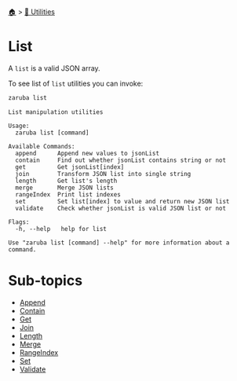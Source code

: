 <!--startTocHeader-->
[🏠](../../README.md) > [🔧 Utilities](../README.md)
# List
<!--endTocHeader-->

A `list` is a valid JSON array.

To see list of `list` utilities you can invoke:

```bash
zaruba list
```

```
List manipulation utilities

Usage:
  zaruba list [command]

Available Commands:
  append      Append new values to jsonList
  contain     Find out whether jsonList contains string or not
  get         Get jsonList[index]
  join        Transform JSON list into single string
  length      Get list's length
  merge       Merge JSON lists
  rangeIndex  Print list indexes
  set         Set list[index] to value and return new JSON list
  validate    Check whether jsonList is valid JSON list or not

Flags:
  -h, --help   help for list

Use "zaruba list [command] --help" for more information about a command.
```

<!--startTocSubtopic-->
# Sub-topics
* [Append](append.md)
* [Contain](contain.md)
* [Get](get.md)
* [Join](join.md)
* [Length](length.md)
* [Merge](merge.md)
* [RangeIndex](range-index.md)
* [Set](set.md)
* [Validate](validate.md)
<!--endTocSubtopic-->